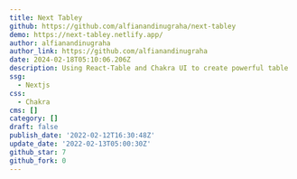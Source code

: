 ```yaml
---
title: Next Tabley
github: https://github.com/alfianandinugraha/next-tabley
demo: https://next-tabley.netlify.app/
author: alfianandinugraha
author_link: https://github.com/alfianandinugraha
date: 2024-02-18T05:10:06.206Z
description: Using React-Table and Chakra UI to create powerful table
ssg:
  - Nextjs
css:
  - Chakra
cms: []
category: []
draft: false
publish_date: '2022-02-12T16:30:48Z'
update_date: '2022-02-13T05:00:30Z'
github_star: 7
github_fork: 0
---
```

